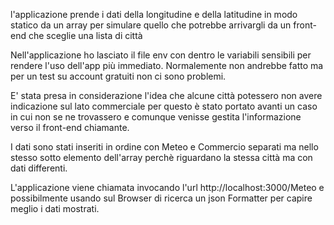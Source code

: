 l'applicazione prende i dati della longitudine e della latitudine in modo statico da un array per simulare quello che potrebbe arrivargli da un front-end che sceglie una lista di città

Nell'applicazione ho lasciato il file env con dentro le variabili sensibili per rendere l'uso dell'app più immediato. Normalemente non andrebbe fatto ma per un test su account gratuiti non ci sono problemi.

E' stata presa in considerazione l'idea che alcune città potessero non avere indicazione sul lato commerciale per questo è stato portato avanti un caso in cui non se ne trovassero e comunque venisse gestita l'informazione verso il front-end chiamante.

I dati sono stati inseriti in ordine con Meteo e Commercio separati ma nello stesso sotto elemento dell'array perchè riguardano la stessa città ma con dati differenti.

L'applicazione viene chiamata invocando l'url http://localhost:3000/Meteo e possibilmente usando sul Browser di ricerca un json Formatter per capire meglio i dati mostrati.

